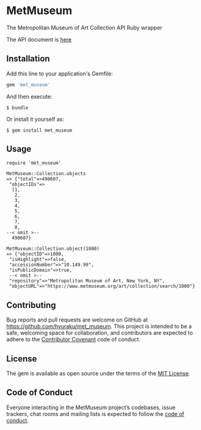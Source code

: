 # MetMuseum

The Metropolitan Museum of Art Collection API Ruby wrapper

The API document is [here](https://metmuseum.github.io/)

## Installation

Add this line to your application's Gemfile:

```ruby
gem 'met_museum'
```

And then execute:

    $ bundle

Or install it yourself as:

    $ gem install met_museum

## Usage

```
require 'met_museum'

MetMuseum::Collection.objects
=> {"total"=>490607,
 "objectIDs"=>
  [1,
   2,
   3,
   4,
   5,
   6,
   7,
   8,
--< omit >--
  490607}

MetMuseum::Collection.object(1000)
=> {"objectID"=>1000,
 "isHighlight"=>false,
 "accessionNumber"=>"10.149.99",
 "isPublicDomain"=>true,
 --< omit >--
 "repository"=>"Metropolitan Museum of Art, New York, NY",
 "objectURL"=>"https://www.metmuseum.org/art/collection/search/1000"}
```

## Contributing

Bug reports and pull requests are welcome on GitHub at https://github.com/hyuraku/met_museum. This project is intended to be a safe, welcoming space for collaboration, and contributors are expected to adhere to the [Contributor Covenant](http://contributor-covenant.org) code of conduct.

## License

The gem is available as open source under the terms of the [MIT License](https://opensource.org/licenses/MIT).

## Code of Conduct

Everyone interacting in the MetMuseum project’s codebases, issue trackers, chat rooms and mailing lists is expected to follow the [code of conduct](https://github.com/[USERNAME]/met_museum/blob/master/CODE_OF_CONDUCT.md).
